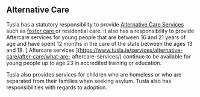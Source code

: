 ##  Alternative Care

Tusla has a statutory responsibility to provide [ Alternative Care Services
](https://www.tusla.ie/services/alternative-care/) such as [ foster care
](/en/birth-family-relationships/adoption-and-fostering/fostering/) or
residential care. It also has a responsibility to provide Aftercare services
for young people that are between 16 and 21 years of age and have spent 12
months in the care of the state between the ages 13 and 18. [ Aftercare
services ](https://www.tusla.ie/services/alternative-care/after-care/what-are-
aftercare-services/) continue to be available for young people up to age 23 in
accredited training or education.

Tusla also provides services for children who are homeless or who are
separated from their families when seeking asylum. Tusla also has
responsibilities with regards to adoption.
